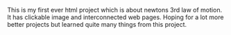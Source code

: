 This is my first ever html project which is about newtons 3rd law of motion. It has clickable image and interconnected web pages. Hoping for a lot more better projects but learned quite many things from this project.
